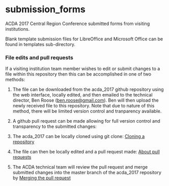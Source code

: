 # submission_forms
ACDA 2017 Central Region Conference submitted forms from visiting institutions.

Blank template submission files for LibreOffice and Microsoft Office can be found in templates sub-directory.

### File edits and pull requests
If a visiting institution team member wishes to edit or submit changes to a file within this repository then this can be accomplished in one of two methods:

1. The file can be downloaded from the acda_2017 github repository using the web interface, locally edited, and then emailed to the technical director, Ben Roose ([ben.roose@gmail.com](mailto:ben.roose@gmail.com)). Ben will then upload the newly received file to this repository. Note that due to nature of this method, there will be limited version control and tranparency available.

2. A github pull request can be made allowing for full version control and transparency to the submitted changes:
  1. The acda_2017 can be locally cloned using git clone: [Cloning a repository](https://help.github.com/articles/cloning-a-repository/)  
   2. The file can then be locally edited and a pull request made: [About pull requests](https://help.github.com/articles/about-pull-requests/) 
   3. The ACDA technical team will review the pull request and merge submitted changes into the master branch of the acda_2017 repository by [Merging the pull request](https://help.github.com/articles/merging-a-pull-request/)
